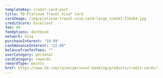 ```yaml
---
templateKey: credit-card-post
title: TD Platinum Travel Visa* Card
cardImage: /img/platinum-travel-visa-card-large_tcm341-234264.jpg
creditScore: Excellent
fee: 89
feeOptions: dontmind
network: Visa
purchaseInterest: "19.99"
cashAdvanceInterest: "22.99"
balanceTranferFees: ""
userCategory: personal
cardCategory: rewards
rewardType: points
href: https://www.td.com/ca/en/personal-banking/products/credit-cards/travel-rewards/platinum-travel-visa-card/
---
```

